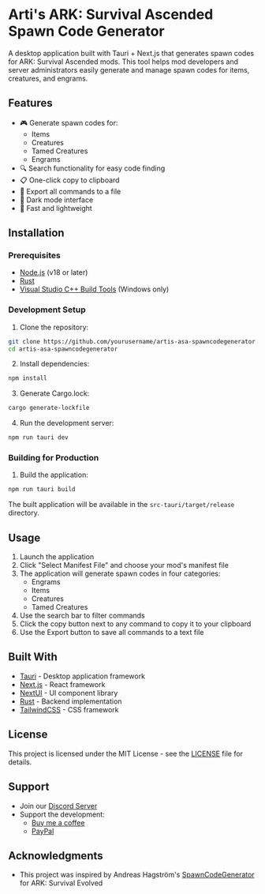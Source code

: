# Arti's ARK: Survival Ascended Spawn Code Generator

A desktop application built with Tauri + Next.js that generates spawn codes for ARK: Survival Ascended mods. This tool helps mod developers and server administrators easily generate and manage spawn codes for items, creatures, and engrams.

## Features

- 🎮 Generate spawn codes for:
  - Items
  - Creatures
  - Tamed Creatures
  - Engrams
- 🔍 Search functionality for easy code finding
- 📋 One-click copy to clipboard
- 💾 Export all commands to a file
- 🌙 Dark mode interface
- 🚀 Fast and lightweight

## Installation

### Prerequisites

- [Node.js](https://nodejs.org/) (v18 or later)
- [Rust](https://www.rust-lang.org/tools/install)
- [Visual Studio C++ Build Tools](https://visualstudio.microsoft.com/visual-cpp-build-tools/) (Windows only)

### Development Setup

1. Clone the repository:

```bash
git clone https://github.com/yourusername/artis-asa-spawncodegenerator.git
cd artis-asa-spawncodegenerator
```

2. Install dependencies:

```bash
npm install
```

3. Generate Cargo.lock:

```bash
cargo generate-lockfile
```

4. Run the development server:

```bash
npm run tauri dev
```

### Building for Production

1. Build the application:

```bash
npm run tauri build
```

The built application will be available in the `src-tauri/target/release` directory.

## Usage

1. Launch the application
2. Click "Select Manifest File" and choose your mod's manifest file
3. The application will generate spawn codes in four categories:
   - Engrams
   - Items
   - Creatures
   - Tamed Creatures
4. Use the search bar to filter commands
5. Click the copy button next to any command to copy it to your clipboard
6. Use the Export button to save all commands to a text file

## Built With

- [Tauri](https://tauri.app/) - Desktop application framework
- [Next.js](https://nextjs.org/) - React framework
- [NextUI](https://nextui.org/) - UI component library
- [Rust](https://www.rust-lang.org/) - Backend implementation
- [TailwindCSS](https://tailwindcss.com/) - CSS framework

## License

This project is licensed under the MIT License - see the [LICENSE](LICENSE) file for details.

## Support

- Join our [Discord Server](https://discord.gg/sGgerkNSWQ)
- Support the development:
  - [Buy me a coffee](https://ko-fi.com/artiartificial)
  - [PayPal](https://paypal.me/jonlbmitchell)

## Acknowledgments

- This project was inspired by Andreas Hagström's [SpawnCodeGenerator](https://github.com/andreashagstrom/SpawnCodeGenerator) for ARK: Survival Evolved
